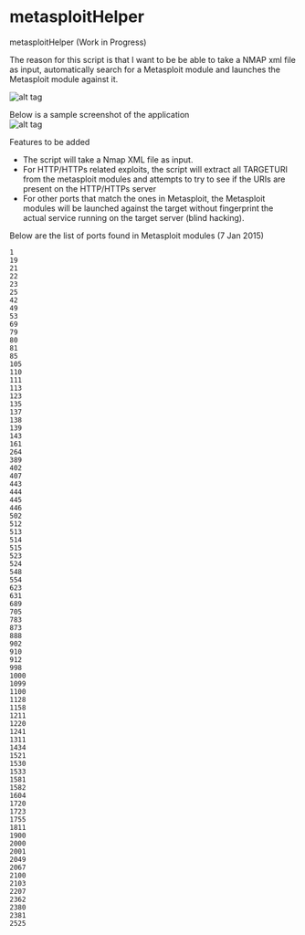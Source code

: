 # metasploitHelper
metasploitHelper (Work in Progress)  

The reason for this script is that I want to be be able to take a NMAP xml file as input, automatically search for a Metasploit module and launches the Metasploit module against it.  
  
![alt tag](https://raw.githubusercontent.com/milo2012/metasploitHelper/master/screenshot1.png)  

Below is a sample screenshot of the application    
![alt tag](https://raw.githubusercontent.com/milo2012/metasploitHelper/master/screenshot2.png)  
  
Features to be added
- The script will take a Nmap XML file as input.
- For HTTP/HTTPs related exploits, the script will extract all TARGETURI from the metasploit modules and attempts to try to see if the URIs are present on the HTTP/HTTPs server
- For other ports that match the ones in Metasploit, the Metasploit modules will be launched against the target without fingerprint the actual service running on the target server (blind hacking).  
  
  
Below are the list of ports found in Metasploit modules (7 Jan 2015)
```
1
19
21
22
23
25
42
49
53
69
79
80
81
85
105
110
111
113
123
135
137
138
139
143
161
264
389
402
407
443
444
445
446
502
512
513
514
515
523
524
548
554
623
631
689
705
783
873
888
902
910
912
998
1000
1099
1100
1128
1158
1211
1220
1241
1311
1434
1521
1530
1533
1581
1582
1604
1720
1723
1755
1811
1900
2000
2001
2049
2067
2100
2103
2207
2362
2380
2381
2525
```
